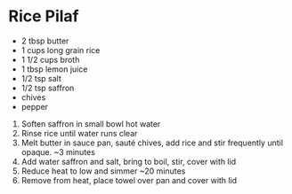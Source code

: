 # Rice Pilaf

* 2 tbsp butter
* 1 cups long grain rice
* 1 1/2 cups broth
* 1 tbsp lemon juice
* 1/2 tsp salt
* 1/2 tsp saffron
* chives
* pepper

1. Soften saffron in small bowl hot water
1. Rinse rice until water runs clear
1. Melt butter in sauce pan, sauté chives, add rice and stir frequently until opaque. ~3 minutes
1. Add water saffron and salt, bring to boil, stir, cover with lid
1. Reduce heat to low and simmer ~20 minutes
1. Remove from heat, place towel over pan and cover with lid
